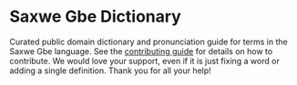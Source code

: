 
# Saxwe Gbe Dictionary

Curated public domain dictionary and pronunciation guide for terms in the Saxwe Gbe language. See the [contributing guide](https://github.com/drumworkteam/term/blob/make/.github/contributing.md) for details on how to contribute. We would love your support, even if it is just fixing a word or adding a single definition. Thank you for all your help!